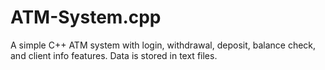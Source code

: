 # ATM-System.cpp
A simple C++ ATM system with login, withdrawal, deposit, balance check, and client info features. Data is stored in text files.
